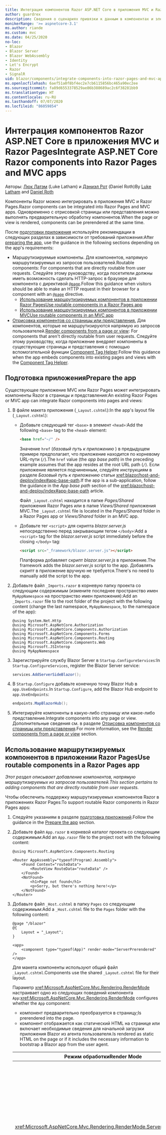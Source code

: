 ```yaml
---
title: Интеграция компонентов Razor ASP.NET Core в приложения MVC и Razor Pages
author: guardrex
description: Сведения о сценариях привязки к данным в компонентах и элементах модели DOM в приложениях Blazor.
monikerRange: '>= aspnetcore-3.1'
ms.author: riande
ms.custom: mvc
ms.date: 04/25/2020
no-loc:
- Blazor
- Blazor Server
- Blazor WebAssembly
- Identity
- Let's Encrypt
- Razor
- SignalR
uid: blazor/components/integrate-components-into-razor-pages-and-mvc-apps
ms.openlocfilehash: 6aef51a0f8bf4ec2e7cb6115856bc465a90ec2ee
ms.sourcegitcommit: fa89d6553378529ae86b388689ac2c6f38281bb9
ms.translationtype: HT
ms.contentlocale: ru-RU
ms.lasthandoff: 07/07/2020
ms.locfileid: "86059854"
---
```

# <a name="integrate-aspnet-core-razor-components-into-razor-pages-and-mvc-apps"></a><span data-ttu-id="a509f-103">Интеграция компонентов Razor ASP.NET Core в приложения MVC и Razor Pages</span><span class="sxs-lookup"><span data-stu-id="a509f-103">Integrate ASP.NET Core Razor components into Razor Pages and MVC apps</span></span>

<span data-ttu-id="a509f-104">Авторы: [Люк Латэм](https://github.com/guardrex) (Luke Latham) и [Дэниэл Рот](https://github.com/danroth27) (Daniel Roth)</span><span class="sxs-lookup"><span data-stu-id="a509f-104">By [Luke Latham](https://github.com/guardrex) and [Daniel Roth](https://github.com/danroth27)</span></span>

<span data-ttu-id="a509f-105">Компоненты Razor можно интегрировать в приложения MVC и Razor Pages.</span><span class="sxs-lookup"><span data-stu-id="a509f-105">Razor components can be integrated into Razor Pages and MVC apps.</span></span> <span data-ttu-id="a509f-106">Одновременно с отрисовкой страницы или представления можно выполнять предварительную обработку компонентов.</span><span class="sxs-lookup"><span data-stu-id="a509f-106">When the page or view is rendered, components can be prerendered at the same time.</span></span>

<span data-ttu-id="a509f-107">После [подготовки приложения](#prepare-the-app) используйте рекомендации в следующих разделах в зависимости от требований приложения:</span><span class="sxs-lookup"><span data-stu-id="a509f-107">After [preparing the app](#prepare-the-app), use the guidance in the following sections depending on the app's requirements:</span></span>

* <span data-ttu-id="a509f-108">Маршрутизируемые компоненты. Для компонентов, напрямую маршрутизируемых из запросов пользователей.</span><span class="sxs-lookup"><span data-stu-id="a509f-108">Routable components: For components that are directly routable from user requests.</span></span> <span data-ttu-id="a509f-109">Следуйте этому руководству, когда посетители должны иметь возможность сделать HTTP-запрос в браузере для компонента с директивой [`@page`](xref:mvc/views/razor#page).</span><span class="sxs-lookup"><span data-stu-id="a509f-109">Follow this guidance when visitors should be able to make an HTTP request in their browser for a component with an [`@page`](xref:mvc/views/razor#page) directive.</span></span>
  * <span data-ttu-id="a509f-110">[Использование маршрутизируемых компонентов в приложении Razor Pages](#use-routable-components-in-a-razor-pages-app)</span><span class="sxs-lookup"><span data-stu-id="a509f-110">[Use routable components in a Razor Pages app](#use-routable-components-in-a-razor-pages-app)</span></span>
  * [<span data-ttu-id="a509f-111">Использование маршрутизируемых компонентов в приложении MVC</span><span class="sxs-lookup"><span data-stu-id="a509f-111">Use routable components in an MVC app</span></span>](#use-routable-components-in-an-mvc-app)
* <span data-ttu-id="a509f-112">[Отрисовка компонентов со страницы или представления.](#render-components-from-a-page-or-view) Для компонентов, которые не маршрутизируются напрямую из запросов пользователей.</span><span class="sxs-lookup"><span data-stu-id="a509f-112">[Render components from a page or view](#render-components-from-a-page-or-view): For components that aren't directly routable from user requests.</span></span> <span data-ttu-id="a509f-113">Следуйте этому руководству, когда приложение внедряет компоненты в существующие страницы и представления с помощью вспомогательной функции [Component Tag Helper](xref:mvc/views/tag-helpers/builtin-th/component-tag-helper).</span><span class="sxs-lookup"><span data-stu-id="a509f-113">Follow this guidance when the app embeds components into existing pages and views with the [Component Tag Helper](xref:mvc/views/tag-helpers/builtin-th/component-tag-helper).</span></span>

## <a name="prepare-the-app"></a><span data-ttu-id="a509f-114">Подготовка приложения</span><span class="sxs-lookup"><span data-stu-id="a509f-114">Prepare the app</span></span>

<span data-ttu-id="a509f-115">Существующее приложение MVC или Razor Pages может интегрировать компоненты Razor в страницы и представления:</span><span class="sxs-lookup"><span data-stu-id="a509f-115">An existing Razor Pages or MVC app can integrate Razor components into pages and views:</span></span>

1. <span data-ttu-id="a509f-116">В файле макета приложения (`_Layout.cshtml`):</span><span class="sxs-lookup"><span data-stu-id="a509f-116">In the app's layout file (`_Layout.cshtml`):</span></span>

   * <span data-ttu-id="a509f-117">Добавьте следующий тег `<base>` в элемент `<head>`:</span><span class="sxs-lookup"><span data-stu-id="a509f-117">Add the following `<base>` tag to the `<head>` element:</span></span>

     ```html
     <base href="~/" />
     ```

     <span data-ttu-id="a509f-118">Значение `href` (*базовый путь к приложению* ) в предыдущем примере предполагает, что приложение находится по корневому URL-пути (`/`).</span><span class="sxs-lookup"><span data-stu-id="a509f-118">The `href` value (the *app base path*) in the preceding example assumes that the app resides at the root URL path (`/`).</span></span> <span data-ttu-id="a509f-119">Если приложение является подчиненным, следуйте инструкциям в разделе *Базовый путь к приложению* статьи <xref:blazor/host-and-deploy/index#app-base-path>.</span><span class="sxs-lookup"><span data-stu-id="a509f-119">If the app is a sub-application, follow the guidance in the *App base path* section of the <xref:blazor/host-and-deploy/index#app-base-path> article.</span></span>

     <span data-ttu-id="a509f-120">Файл `_Layout.cshtml` находится в папке *Pages/Shared* приложения Razor Pages или в папке *Views/Shared* приложения MVC.</span><span class="sxs-lookup"><span data-stu-id="a509f-120">The `_Layout.cshtml` file is located in the *Pages/Shared* folder in a Razor Pages app or *Views/Shared* folder in an MVC app.</span></span>

   * <span data-ttu-id="a509f-121">Добавьте тег `<script>` для скрипта *blazor.server.js* непосредственно перед закрывающим тегом `</body>`:</span><span class="sxs-lookup"><span data-stu-id="a509f-121">Add a `<script>` tag for the *blazor.server.js* script immediately before the closing `</body>` tag:</span></span>

     ```html
     <script src="_framework/blazor.server.js"></script>
     ```

     <span data-ttu-id="a509f-122">Платформа добавляет скрипт *blazor.server.js* в приложение.</span><span class="sxs-lookup"><span data-stu-id="a509f-122">The framework adds the *blazor.server.js* script to the app.</span></span> <span data-ttu-id="a509f-123">Добавлять скрипт в приложение вручную не требуется.</span><span class="sxs-lookup"><span data-stu-id="a509f-123">There's no need to manually add the script to the app.</span></span>

1. <span data-ttu-id="a509f-124">Добавьте файл `_Imports.razor` в корневую папку проекта со следующим содержимым (измените последнее пространство имен `MyAppNamespace` на пространство имен приложения):</span><span class="sxs-lookup"><span data-stu-id="a509f-124">Add an `_Imports.razor` file to the root folder of the project with the following content (change the last namespace, `MyAppNamespace`, to the namespace of the app):</span></span>

   ```razor
   @using System.Net.Http
   @using Microsoft.AspNetCore.Authorization
   @using Microsoft.AspNetCore.Components.Authorization
   @using Microsoft.AspNetCore.Components.Forms
   @using Microsoft.AspNetCore.Components.Routing
   @using Microsoft.AspNetCore.Components.Web
   @using Microsoft.JSInterop
   @using MyAppNamespace
   ```

1. <span data-ttu-id="a509f-125">Зарегистрируйте службу Blazor Server в `Startup.ConfigureServices`:</span><span class="sxs-lookup"><span data-stu-id="a509f-125">In `Startup.ConfigureServices`, register the Blazor Server service:</span></span>

   ```csharp
   services.AddServerSideBlazor();
   ```

1. <span data-ttu-id="a509f-126">В `Startup.Configure` добавьте конечную точку Blazor Hub в `app.UseEndpoints`.</span><span class="sxs-lookup"><span data-stu-id="a509f-126">In `Startup.Configure`, add the Blazor Hub endpoint to `app.UseEndpoints`:</span></span>

   ```csharp
   endpoints.MapBlazorHub();
   ```

1. <span data-ttu-id="a509f-127">Интегрируйте компоненты в какую-либо страницу или какое-либо представление.</span><span class="sxs-lookup"><span data-stu-id="a509f-127">Integrate components into any page or view.</span></span> <span data-ttu-id="a509f-128">Дополнительные сведения см. в разделе [Отрисовка компонентов со страницы или представления](#render-components-from-a-page-or-view).</span><span class="sxs-lookup"><span data-stu-id="a509f-128">For more information, see the [Render components from a page or view](#render-components-from-a-page-or-view) section.</span></span>

## <a name="use-routable-components-in-a-razor-pages-app"></a><span data-ttu-id="a509f-129">Использование маршрутизируемых компонентов в приложении Razor Pages</span><span class="sxs-lookup"><span data-stu-id="a509f-129">Use routable components in a Razor Pages app</span></span>

<span data-ttu-id="a509f-130">*Этот раздел описывает добавление компонентов, напрямую маршрутизируемых из запросов пользователей.*</span><span class="sxs-lookup"><span data-stu-id="a509f-130">*This section pertains to adding components that are directly routable from user requests.*</span></span>

<span data-ttu-id="a509f-131">Чтобы обеспечить поддержку маршрутизируемых компонентов Razor в приложениях Razor Pages:</span><span class="sxs-lookup"><span data-stu-id="a509f-131">To support routable Razor components in Razor Pages apps:</span></span>

1. <span data-ttu-id="a509f-132">Следуйте указаниям в разделе [подготовка приложений](#prepare-the-app).</span><span class="sxs-lookup"><span data-stu-id="a509f-132">Follow the guidance in the [Prepare the app](#prepare-the-app) section.</span></span>

1. <span data-ttu-id="a509f-133">Добавьте файл `App.razor` в корневой каталог проекта со следующим содержимым:</span><span class="sxs-lookup"><span data-stu-id="a509f-133">Add an `App.razor` file to the project root with the following content:</span></span>

   ```razor
   @using Microsoft.AspNetCore.Components.Routing

   <Router AppAssembly="typeof(Program).Assembly">
       <Found Context="routeData">
           <RouteView RouteData="routeData" />
       </Found>
       <NotFound>
           <h1>Page not found</h1>
           <p>Sorry, but there's nothing here!</p>
       </NotFound>
   </Router>
   ```

1. <span data-ttu-id="a509f-134">Добавьте файл `_Host.cshtml` в папку `Pages` со следующим содержимым:</span><span class="sxs-lookup"><span data-stu-id="a509f-134">Add a `_Host.cshtml` file to the `Pages` folder with the following content:</span></span>

   ```cshtml
   @page "/blazor"
   @{
       Layout = "_Layout";
   }

   <app>
       <component type="typeof(App)" render-mode="ServerPrerendered" />
   </app>
   ```

   <span data-ttu-id="a509f-135">Для макета компоненты используют общий файл `_Layout.cshtml`.</span><span class="sxs-lookup"><span data-stu-id="a509f-135">Components use the shared `_Layout.cshtml` file for their layout.</span></span>

   <span data-ttu-id="a509f-136">Параметр <xref:Microsoft.AspNetCore.Mvc.Rendering.RenderMode> настраивает одно из следующих поведений компонента `App`:</span><span class="sxs-lookup"><span data-stu-id="a509f-136"><xref:Microsoft.AspNetCore.Mvc.Rendering.RenderMode> configures whether the `App` component:</span></span>

   * <span data-ttu-id="a509f-137">компонент предварительно преобразуется в страницу;</span><span class="sxs-lookup"><span data-stu-id="a509f-137">Is prerendered into the page.</span></span>
   * <span data-ttu-id="a509f-138">компонент отображается как статический HTML на странице или включает необходимые сведения для начальной загрузки приложения Blazor из агента пользователя.</span><span class="sxs-lookup"><span data-stu-id="a509f-138">Is rendered as static HTML on the page or if it includes the necessary information to bootstrap a Blazor app from the user agent.</span></span>

   | <span data-ttu-id="a509f-139">Режим обработки</span><span class="sxs-lookup"><span data-stu-id="a509f-139">Render Mode</span></span> | <span data-ttu-id="a509f-140">Описание</span><span class="sxs-lookup"><span data-stu-id="a509f-140">Description</span></span> |
   | ----------- | ----------- |
   | <xref:Microsoft.AspNetCore.Mvc.Rendering.RenderMode.ServerPrerendered> | <span data-ttu-id="a509f-141">Преобразует компонент `App` в статический HTML и включает метку приложения Blazor Server.</span><span class="sxs-lookup"><span data-stu-id="a509f-141">Renders the `App` component into static HTML and includes a marker for a Blazor Server app.</span></span> <span data-ttu-id="a509f-142">При запуске пользовательского агента эта метка используется для начальной загрузки приложения Blazor.</span><span class="sxs-lookup"><span data-stu-id="a509f-142">When the user-agent starts, this marker is used to bootstrap a Blazor app.</span></span> |
   | <xref:Microsoft.AspNetCore.Mvc.Rendering.RenderMode.Server> | <span data-ttu-id="a509f-143">Отображает метку приложения Blazor Server.</span><span class="sxs-lookup"><span data-stu-id="a509f-143">Renders a marker for a Blazor Server app.</span></span> <span data-ttu-id="a509f-144">Выходные данные компонента `App` не включаются.</span><span class="sxs-lookup"><span data-stu-id="a509f-144">Output from the `App` component isn't included.</span></span> <span data-ttu-id="a509f-145">При запуске пользовательского агента эта метка используется для начальной загрузки приложения Blazor.</span><span class="sxs-lookup"><span data-stu-id="a509f-145">When the user-agent starts, this marker is used to bootstrap a Blazor app.</span></span> |
   | <xref:Microsoft.AspNetCore.Mvc.Rendering.RenderMode.Static> | <span data-ttu-id="a509f-146">Преобразует компонент `App` в статический HTML.</span><span class="sxs-lookup"><span data-stu-id="a509f-146">Renders the `App` component into static HTML.</span></span> |

   <span data-ttu-id="a509f-147">Дополнительные сведения о компоненте Tag Helper см. в разделе <xref:mvc/views/tag-helpers/builtin-th/component-tag-helper>.</span><span class="sxs-lookup"><span data-stu-id="a509f-147">For more information on the Component Tag Helper, see <xref:mvc/views/tag-helpers/builtin-th/component-tag-helper>.</span></span>

1. <span data-ttu-id="a509f-148">Добавьте маршрут с низким приоритетом для страницы `_Host.cshtml` в конфигурацию конечной точки в `Startup.Configure`:</span><span class="sxs-lookup"><span data-stu-id="a509f-148">Add a low-priority route for the `_Host.cshtml` page to endpoint configuration in `Startup.Configure`:</span></span>

   ```csharp
   app.UseEndpoints(endpoints =>
   {
       ...

       endpoints.MapFallbackToPage("/_Host");
   });
   ```

1. <span data-ttu-id="a509f-149">Добавьте маршрутизируемые компоненты в приложение.</span><span class="sxs-lookup"><span data-stu-id="a509f-149">Add routable components to the app.</span></span> <span data-ttu-id="a509f-150">Пример:</span><span class="sxs-lookup"><span data-stu-id="a509f-150">For example:</span></span>

   ```razor
   @page "/counter"

   <h1>Counter</h1>

   ...
   ```

<span data-ttu-id="a509f-151">Дополнительные сведения о пространствах имен см. в разделе [Пространства имен компонентов](#component-namespaces).</span><span class="sxs-lookup"><span data-stu-id="a509f-151">For more information on namespaces, see the [Component namespaces](#component-namespaces) section.</span></span>

## <a name="use-routable-components-in-an-mvc-app"></a><span data-ttu-id="a509f-152">Использование маршрутизируемых компонентов в приложении MVC</span><span class="sxs-lookup"><span data-stu-id="a509f-152">Use routable components in an MVC app</span></span>

<span data-ttu-id="a509f-153">*Этот раздел описывает добавление компонентов, напрямую маршрутизируемых из запросов пользователей.*</span><span class="sxs-lookup"><span data-stu-id="a509f-153">*This section pertains to adding components that are directly routable from user requests.*</span></span>

<span data-ttu-id="a509f-154">Для поддержки маршрутизируемых компонентов Razor в приложениях MVC сделайте следующее:</span><span class="sxs-lookup"><span data-stu-id="a509f-154">To support routable Razor components in MVC apps:</span></span>

1. <span data-ttu-id="a509f-155">Следуйте указаниям в разделе [подготовка приложений](#prepare-the-app).</span><span class="sxs-lookup"><span data-stu-id="a509f-155">Follow the guidance in the [Prepare the app](#prepare-the-app) section.</span></span>

1. <span data-ttu-id="a509f-156">Добавьте файл `App.razor` в корневой каталог проекта со следующим содержимым:</span><span class="sxs-lookup"><span data-stu-id="a509f-156">Add an `App.razor` file to the root of the project with the following content:</span></span>

   ```razor
   @using Microsoft.AspNetCore.Components.Routing

   <Router AppAssembly="typeof(Program).Assembly">
       <Found Context="routeData">
           <RouteView RouteData="routeData" />
       </Found>
       <NotFound>
           <h1>Page not found</h1>
           <p>Sorry, but there's nothing here!</p>
       </NotFound>
   </Router>
   ```

1. <span data-ttu-id="a509f-157">Добавьте файл `_Host.cshtml` в папку `Views/Home` со следующим содержимым:</span><span class="sxs-lookup"><span data-stu-id="a509f-157">Add a `_Host.cshtml` file to the `Views/Home` folder with the following content:</span></span>

   ```cshtml
   @{
       Layout = "_Layout";
   }

   <app>
       <component type="typeof(App)" render-mode="ServerPrerendered" />
   </app>
   ```

   <span data-ttu-id="a509f-158">Для макета компоненты используют общий файл `_Layout.cshtml`.</span><span class="sxs-lookup"><span data-stu-id="a509f-158">Components use the shared `_Layout.cshtml` file for their layout.</span></span>
   
   <span data-ttu-id="a509f-159">Параметр <xref:Microsoft.AspNetCore.Mvc.Rendering.RenderMode> настраивает одно из следующих поведений компонента `App`:</span><span class="sxs-lookup"><span data-stu-id="a509f-159"><xref:Microsoft.AspNetCore.Mvc.Rendering.RenderMode> configures whether the `App` component:</span></span>

   * <span data-ttu-id="a509f-160">компонент предварительно преобразуется в страницу;</span><span class="sxs-lookup"><span data-stu-id="a509f-160">Is prerendered into the page.</span></span>
   * <span data-ttu-id="a509f-161">компонент отображается как статический HTML на странице или включает необходимые сведения для начальной загрузки приложения Blazor из агента пользователя.</span><span class="sxs-lookup"><span data-stu-id="a509f-161">Is rendered as static HTML on the page or if it includes the necessary information to bootstrap a Blazor app from the user agent.</span></span>

   | <span data-ttu-id="a509f-162">Режим обработки</span><span class="sxs-lookup"><span data-stu-id="a509f-162">Render Mode</span></span> | <span data-ttu-id="a509f-163">Описание</span><span class="sxs-lookup"><span data-stu-id="a509f-163">Description</span></span> |
   | ----------- | ----------- |
   | <xref:Microsoft.AspNetCore.Mvc.Rendering.RenderMode.ServerPrerendered> | <span data-ttu-id="a509f-164">Преобразует компонент `App` в статический HTML и включает метку приложения Blazor Server.</span><span class="sxs-lookup"><span data-stu-id="a509f-164">Renders the `App` component into static HTML and includes a marker for a Blazor Server app.</span></span> <span data-ttu-id="a509f-165">При запуске пользовательского агента эта метка используется для начальной загрузки приложения Blazor.</span><span class="sxs-lookup"><span data-stu-id="a509f-165">When the user-agent starts, this marker is used to bootstrap a Blazor app.</span></span> |
   | <xref:Microsoft.AspNetCore.Mvc.Rendering.RenderMode.Server> | <span data-ttu-id="a509f-166">Отображает метку приложения Blazor Server.</span><span class="sxs-lookup"><span data-stu-id="a509f-166">Renders a marker for a Blazor Server app.</span></span> <span data-ttu-id="a509f-167">Выходные данные компонента `App` не включаются.</span><span class="sxs-lookup"><span data-stu-id="a509f-167">Output from the `App` component isn't included.</span></span> <span data-ttu-id="a509f-168">При запуске пользовательского агента эта метка используется для начальной загрузки приложения Blazor.</span><span class="sxs-lookup"><span data-stu-id="a509f-168">When the user-agent starts, this marker is used to bootstrap a Blazor app.</span></span> |
   | <xref:Microsoft.AspNetCore.Mvc.Rendering.RenderMode.Static> | <span data-ttu-id="a509f-169">Преобразует компонент `App` в статический HTML.</span><span class="sxs-lookup"><span data-stu-id="a509f-169">Renders the `App` component into static HTML.</span></span> |

   <span data-ttu-id="a509f-170">Дополнительные сведения о компоненте Tag Helper см. в разделе <xref:mvc/views/tag-helpers/builtin-th/component-tag-helper>.</span><span class="sxs-lookup"><span data-stu-id="a509f-170">For more information on the Component Tag Helper, see <xref:mvc/views/tag-helpers/builtin-th/component-tag-helper>.</span></span>

1. <span data-ttu-id="a509f-171">Добавьте действие в контроллер Home:</span><span class="sxs-lookup"><span data-stu-id="a509f-171">Add an action to the Home controller:</span></span>

   ```csharp
   public IActionResult Blazor()
   {
      return View("_Host");
   }
   ```

1. <span data-ttu-id="a509f-172">Добавьте маршрут с низким приоритетом для действия контроллера, которое возвращает представление `_Host.cshtml`, в конфигурацию конечной точки в `Startup.Configure`:</span><span class="sxs-lookup"><span data-stu-id="a509f-172">Add a low-priority route for the controller action that returns the `_Host.cshtml` view to the endpoint configuration in `Startup.Configure`:</span></span>

   ```csharp
   app.UseEndpoints(endpoints =>
   {
       ...

       endpoints.MapFallbackToController("Blazor", "Home");
   });
   ```

1. <span data-ttu-id="a509f-173">Создайте папку `Pages` и добавьте маршрутизируемые компоненты в приложение.</span><span class="sxs-lookup"><span data-stu-id="a509f-173">Create a `Pages` folder and add routable components to the app.</span></span> <span data-ttu-id="a509f-174">Пример:</span><span class="sxs-lookup"><span data-stu-id="a509f-174">For example:</span></span>

   ```razor
   @page "/counter"

   <h1>Counter</h1>

   ...
   ```

<span data-ttu-id="a509f-175">Дополнительные сведения о пространствах имен см. в разделе [Пространства имен компонентов](#component-namespaces).</span><span class="sxs-lookup"><span data-stu-id="a509f-175">For more information on namespaces, see the [Component namespaces](#component-namespaces) section.</span></span>

## <a name="render-components-from-a-page-or-view"></a><span data-ttu-id="a509f-176">Отрисовка компонентов со страницы или представления</span><span class="sxs-lookup"><span data-stu-id="a509f-176">Render components from a page or view</span></span>

<span data-ttu-id="a509f-177">*Этот раздел описывает добавление на страницы или в представления компонентов, не являющихся напрямую маршрутизируемыми из запросов пользователей.*</span><span class="sxs-lookup"><span data-stu-id="a509f-177">*This section pertains to adding components to pages or views, where the components aren't directly routable from user requests.*</span></span>

<span data-ttu-id="a509f-178">Чтобы отрисовать компонент из страницы или представления, используйте [вспомогательную функцию тега компонента](xref:mvc/views/tag-helpers/builtin-th/component-tag-helper).</span><span class="sxs-lookup"><span data-stu-id="a509f-178">To render a component from a page or view, use the [Component Tag Helper](xref:mvc/views/tag-helpers/builtin-th/component-tag-helper).</span></span>

### <a name="render-stateful-interactive-components"></a><span data-ttu-id="a509f-179">Отрисовка интерактивных компонентов с отслеживанием состояния</span><span class="sxs-lookup"><span data-stu-id="a509f-179">Render stateful interactive components</span></span>

<span data-ttu-id="a509f-180">На страницу или в представление Razor можно добавить интерактивные компоненты с отслеживанием состояния.</span><span class="sxs-lookup"><span data-stu-id="a509f-180">Stateful interactive components can be added to a Razor page or view.</span></span>

<span data-ttu-id="a509f-181">При отображении страницы или представления:</span><span class="sxs-lookup"><span data-stu-id="a509f-181">When the page or view renders:</span></span>

* <span data-ttu-id="a509f-182">компонент предварительно отображается страницей или представлением;</span><span class="sxs-lookup"><span data-stu-id="a509f-182">The component is prerendered with the page or view.</span></span>
* <span data-ttu-id="a509f-183">исходное состояние компонента, используемое для предварительной визуализации, теряется;</span><span class="sxs-lookup"><span data-stu-id="a509f-183">The initial component state used for prerendering is lost.</span></span>
* <span data-ttu-id="a509f-184">новое состояние компонента создается при установке подключения SignalR.</span><span class="sxs-lookup"><span data-stu-id="a509f-184">New component state is created when the SignalR connection is established.</span></span>

<span data-ttu-id="a509f-185">Следующая страница Razor визуализирует компонент `Counter`.</span><span class="sxs-lookup"><span data-stu-id="a509f-185">The following Razor page renders a `Counter` component:</span></span>

```cshtml
<h1>My Razor Page</h1>

<component type="typeof(Counter)" render-mode="ServerPrerendered" 
    param-InitialValue="InitialValue" />

@functions {
    [BindProperty(SupportsGet=true)]
    public int InitialValue { get; set; }
}
```

<span data-ttu-id="a509f-186">Для получения дополнительной информации см. <xref:mvc/views/tag-helpers/builtin-th/component-tag-helper>.</span><span class="sxs-lookup"><span data-stu-id="a509f-186">For more information, see <xref:mvc/views/tag-helpers/builtin-th/component-tag-helper>.</span></span>

### <a name="render-noninteractive-components"></a><span data-ttu-id="a509f-187">Отрисовка неинтерактивных компонентов</span><span class="sxs-lookup"><span data-stu-id="a509f-187">Render noninteractive components</span></span>

<span data-ttu-id="a509f-188">На следующей странице Razor компонент `Counter` статически подготавливается к просмотру с начальным значением, указанным с помощью формы.</span><span class="sxs-lookup"><span data-stu-id="a509f-188">In the following Razor page, the `Counter` component is statically rendered with an initial value that's specified using a form.</span></span> <span data-ttu-id="a509f-189">Так как этот компонент отображается статически, он не может быть интерактивным:</span><span class="sxs-lookup"><span data-stu-id="a509f-189">Since the component is statically rendered, the component isn't interactive:</span></span>

```cshtml
<h1>My Razor Page</h1>

<form>
    <input type="number" asp-for="InitialValue" />
    <button type="submit">Set initial value</button>
</form>

<component type="typeof(Counter)" render-mode="Static" 
    param-InitialValue="InitialValue" />

@functions {
    [BindProperty(SupportsGet=true)]
    public int InitialValue { get; set; }
}
```

<span data-ttu-id="a509f-190">Для получения дополнительной информации см. <xref:mvc/views/tag-helpers/builtin-th/component-tag-helper>.</span><span class="sxs-lookup"><span data-stu-id="a509f-190">For more information, see <xref:mvc/views/tag-helpers/builtin-th/component-tag-helper>.</span></span>

## <a name="component-namespaces"></a><span data-ttu-id="a509f-191">Пространства имен компонентов</span><span class="sxs-lookup"><span data-stu-id="a509f-191">Component namespaces</span></span>

<span data-ttu-id="a509f-192">При использовании настраиваемой папки для хранения компонентов приложения добавьте пространство имен, представляющее эту папку, на страницу или в представление либо в файл `_ViewImports.cshtml`.</span><span class="sxs-lookup"><span data-stu-id="a509f-192">When using a custom folder to hold the app's components, add the namespace representing the folder to either the page/view or to the `_ViewImports.cshtml` file.</span></span> <span data-ttu-id="a509f-193">В следующем примере:</span><span class="sxs-lookup"><span data-stu-id="a509f-193">In the following example:</span></span>

* <span data-ttu-id="a509f-194">Измените `MyAppNamespace` на пространство имен приложения.</span><span class="sxs-lookup"><span data-stu-id="a509f-194">Change `MyAppNamespace` to the app's namespace.</span></span>
* <span data-ttu-id="a509f-195">Если папка с именем *Components* не используется для хранения компонентов, измените `Components` на папку, где находятся компоненты.</span><span class="sxs-lookup"><span data-stu-id="a509f-195">If a folder named *Components* isn't used to hold the components, change `Components` to the folder where the components reside.</span></span>

```cshtml
@using MyAppNamespace.Components
```

<span data-ttu-id="a509f-196">Файл `_ViewImports.cshtml` находится в папке `Pages` приложения Razor Pages или в папке `Views` приложения MVC.</span><span class="sxs-lookup"><span data-stu-id="a509f-196">The `_ViewImports.cshtml` file is located in the `Pages` folder of a Razor Pages app or the `Views` folder of an MVC app.</span></span>

<span data-ttu-id="a509f-197">Для получения дополнительной информации см. <xref:blazor/components/index#namespaces>.</span><span class="sxs-lookup"><span data-stu-id="a509f-197">For more information, see <xref:blazor/components/index#namespaces>.</span></span>
